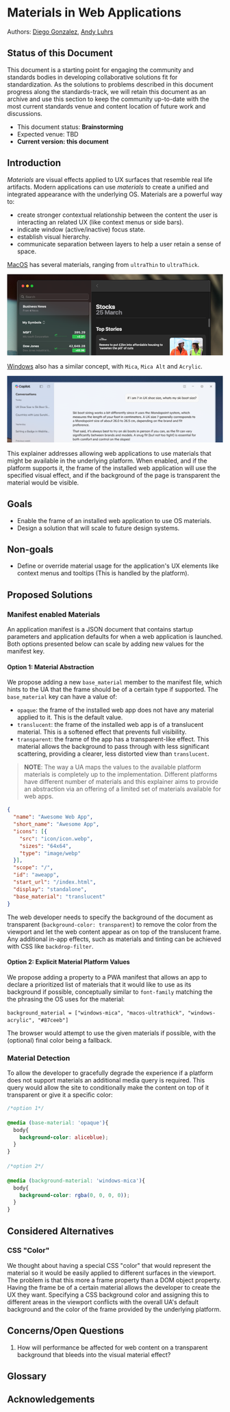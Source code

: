 # Materials in Web Applications

Authors: [Diego Gonzalez](https://github.com/diekus), [Andy Luhrs](https://github.com/aluhrs13)

## Status of this Document

This document is a starting point for engaging the community and standards bodies in developing collaborative solutions fit for standardization. As the solutions to problems described in this document progress along the standards-track, we will retain this document as an archive and use this section to keep the community up-to-date with the most current standards venue and content location of future work and discussions.

- This document status: **Brainstorming**
- Expected venue: TBD
- **Current version: this document**

## Introduction

*Materials* are visual effects applied to UX surfaces that resemble real life artifacts. Modern applications can use *materials* to create a unified and integrated appearance with the underlying OS. Materials are a powerful way to:
- create stronger contextual relationship between the content the user is interacting an related UX (like context menus or side bars).
- indicate window (active/inactive) focus state.
- establish visual hierarchy.
- communicate separation between layers to help a user retain a sense of space.

[MacOS](https://developer.apple.com/design/human-interface-guidelines/materials) has several materials, ranging from `ultraThin` to `ultraThick`.

![Stock app on macOS displaying a left panel with a translucent material background](macMaterial.png)

[Windows](https://learn.microsoft.com/en-us/windows/apps/design/signature-experiences/materials) also has a similar concept, with `Mica`, `Mica Alt` and `Acrylic`.

![Copilot app on Windows 11 displaying a left panel with a translucent material background](winMaterial.png)

This explainer addresses allowing web applications to use materials that might be available in the underlying platform. When enabled, and if the platform supports it, the frame of the installed web application will use the specified visual effect, and if the background of the page is transparent the material would be visible.

## Goals

- Enable the frame of an installed web application to use OS materials.
- Design a solution that will scale to future design systems.

## Non-goals

- Define or override material usage for the application's UX elements like context menus and tooltips (This is handled by the platform).

## Proposed Solutions

### Manifest enabled Materials

An application manifest is a JSON document that contains startup parameters and application defaults for when a web application is launched. Both options presented below can scale by adding new values for the manifest key.

#### Option 1: Material Abstraction

We propose adding a new `base_material` member to the manifest file, which hints to the UA that the frame should be of a certain type if supported. The `base_material` key can have a value of:
-  `opaque`: the frame of the installed web app does not have any material applied to it. This is the default value.
- `translucent`: the frame of the installed web app is of a translucent material. This is a softened effect that prevents full visibility.
- `transparent`: the frame of the app has a transparent-like effect. This material allows the background to pass through with less significant scattering, providing a clearer, less distorted view than `translucent`.

> **NOTE**:
> The way a UA maps the values to the available platform materials is completely up to the implementation. Different platforms have different number of materials and this explainer aims to provide an abstraction via an offering of a limited set of materials available for web apps.

```JSON
{
  "name": "Awesome Web App",
  "short_name": "Awesome App",
  "icons": [{
    "src": "icon/icon.webp",
    "sizes": "64x64",
    "type": "image/webp"
  }],
  "scope": "/",
  "id": "aweapp",
  "start_url": "/index.html",
  "display": "standalone",
  "base_material": "translucent"
}
```

The web developer needs to specify the background of the document as transparent (`background-color: transparent`) to remove the color from the viewport and let the web content appear as on top of the translucent frame. Any additional in-app effects, such as materials and tinting can be achieved with CSS like `backdrop-filter`.

#### Option 2: Explicit Material Platform Values

We propose adding a property to a PWA manifest that allows an app to declare a prioritized list of materials that it would like to use as its background if possible, conceptually similar to `font-family` matching the the phrasing the OS uses for the material:

`background_material = ["windows-mica", "macos-ultrathick", "windows-acrylic", "#87ceeb"]`

The browser would attempt to use the given materials if possible, with the (optional) final color being a fallback.

### Material Detection

To allow the developer to gracefully degrade the experience if a platform does not support materials an additional media query is required. This query would allow the site to conditionally make the content on top of it transparent or give it a specific color:

```CSS
/*option 1*/

@media (base-material: 'opaque'){
  body{
    background-color: aliceblue);
  }
}

/*option 2*/

@media (background-material: 'windows-mica'){
  body{
    background-color: rgba(0, 0, 0, 0));
  }
}
```

## Considered Alternatives

### CSS "Color"

We thought about having a special CSS "color" that would represent the material so it would be easily applied to different surfaces in the viewport. The problem is that this more a frame property than a DOM object property. Having the frame be of a certain material allows the developer to create the UX they want. Specifying a CSS background color and assigning this to different areas in the viewport conflicts with the overall UA's default background and the color of the frame provided by the underlying platform.

## Concerns/Open Questions

1. How will performance be affected for web content on a transparent background that bleeds into the visual material effect?

## Glossary

## Acknowledgements
